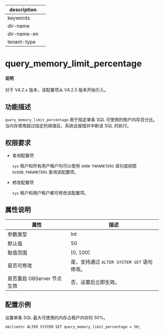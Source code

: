 |description||
|---|---|
|keywords||
|dir-name||
|dir-name-en||
|tenant-type||

# query_memory_limit_percentage

<main id="notice" type='explain'>
<h4>说明</h4>
<p>对于 V4.2.x 版本，该配置项从 V4.2.5 版本开始引入。</p>
</main>

## 功能描述

`query_memory_limit_percentage` 用于指定单条 SQL 可使用的租户内存百分比。当内存使用超过指定的阈值后，系统会报错并中断该 SQL 的执行。

## 权限要求

* 查询配置项

  `sys` 租户和所有用户租户均可以使用 `SHOW PARAMETERS` 语句或视图 `GV$OB_PARAMETERS` 查询该配置项。

* 修改配置项

  `sys` 租户和用户租户都可修改该配置项。

## 属性说明

| **属性**  | **描述** |
| ----------|----------------------------------|
| 参数类型   | Int |
| 默认值     | 50 |
| 取值范围   |[0, 100]|
| 是否可修改 | 是，支持通过 `ALTER SYSTEM SET` 语句修改。|
| 是否重启 OBServer 节点生效 | 否，设置后立即生效。  |

## 配置示例

设置单条 SQL 最大可使用的内存占租户内存的 50%。

```shell
obclient> ALTER SYSTEM SET query_memory_limit_percentage = 50;
```

